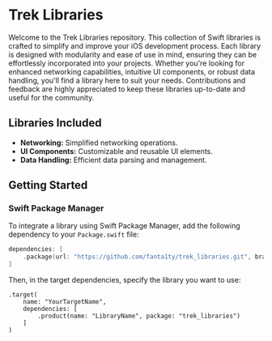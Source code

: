 # Trek Libraries

Welcome to the Trek Libraries repository. This collection of Swift libraries is crafted to simplify and improve your iOS development process. Each library is designed with modularity and ease of use in mind, ensuring they can be effortlessly incorporated into your projects. Whether you're looking for enhanced networking capabilities, intuitive UI components, or robust data handling, you'll find a library here to suit your needs. Contributions and feedback are highly appreciated to keep these libraries up-to-date and useful for the community.

## Libraries Included
- **Networking:** Simplified networking operations.
- **UI Components:** Customizable and reusable UI elements.
- **Data Handling:** Efficient data parsing and management.

## Getting Started

### Swift Package Manager

To integrate a library using Swift Package Manager, add the following dependency to your `Package.swift` file:

```swift
dependencies: [
    .package(url: "https://github.com/fanta1ty/trek_libraries.git", branch: "master")
]
```
Then, in the target dependencies, specify the library you want to use:

```
.target(
    name: "YourTargetName",
    dependencies: [
        .product(name: "LibraryName", package: "trek_libraries")
    ]
)
```
